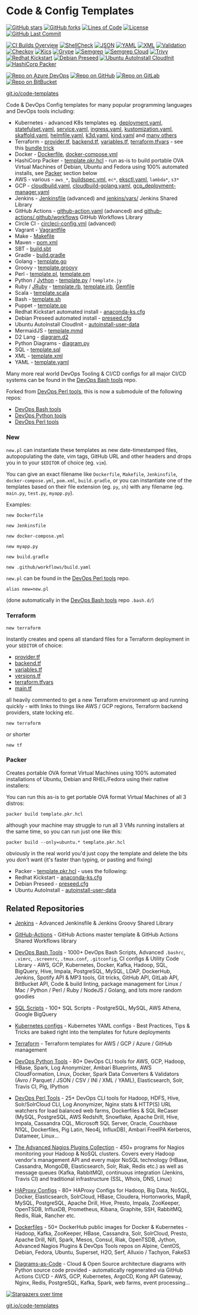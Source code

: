 # Code & Config Templates

[![GitHub stars](https://img.shields.io/github/stars/HariSekhon/Templates?logo=github)](https://github.com/HariSekhon/Templates//stargazers)
[![GitHub forks](https://img.shields.io/github/forks/HariSekhon/Templates?logo=github)](https://github.com/HariSekhon/Templates/network)
[![Lines of Code](https://img.shields.io/badge/lines%20of%20code-9k-lightgrey?logo=codecademy)](https://github.com/HariSekhon/Templates)
[![License](https://img.shields.io/github/license/HariSekhon/Templates)](https://github.com/HariSekhon/Templates/blob/master/LICENSE)
[![GitHub Last Commit](https://img.shields.io/github/last-commit/HariSekhon/Templates?logo=github)](https://github.com/HariSekhon/Templates/commits/master)

[![CI Builds Overview](https://img.shields.io/badge/CI%20Builds-Overview%20Page-blue?logo=circleci)](https://harisekhon.github.io/CI-CD/)
[![ShellCheck](https://github.com/HariSekhon/Templates/actions/workflows/shellcheck.yaml/badge.svg)](https://github.com/HariSekhon/Templates/actions/workflows/shellcheck.yaml)
[![JSON](https://github.com/HariSekhon/Templates/actions/workflows/json.yaml/badge.svg)](https://github.com/HariSekhon/Templates/actions/workflows/json.yaml)
[![YAML](https://github.com/HariSekhon/Templates/actions/workflows/yaml.yaml/badge.svg)](https://github.com/HariSekhon/Templates/actions/workflows/yaml.yaml)
[![XML](https://github.com/HariSekhon/Templates/actions/workflows/xml.yaml/badge.svg)](https://github.com/HariSekhon/Templates/actions/workflows/xml.yaml)
[![Validation](https://github.com/HariSekhon/Templates/actions/workflows/validate.yaml/badge.svg)](https://github.com/HariSekhon/Templates/actions/workflows/validate.yaml)
[![Checkov](https://github.com/HariSekhon/Templates/actions/workflows/checkov.yaml/badge.svg)](https://github.com/HariSekhon/Templates/actions/workflows/checkov.yaml)
[![Kics](https://github.com/HariSekhon/Templates/actions/workflows/kics.yaml/badge.svg)](https://github.com/HariSekhon/Templates/actions/workflows/kics.yaml)
[![Grype](https://github.com/HariSekhon/Templates/actions/workflows/grype.yaml/badge.svg)](https://github.com/HariSekhon/Templates/actions/workflows/grype.yaml)
[![Semgrep](https://github.com/HariSekhon/Templates/actions/workflows/semgrep.yaml/badge.svg)](https://github.com/HariSekhon/Templates/actions/workflows/semgrep.yaml)
[![Semgrep Cloud](https://github.com/HariSekhon/Templates/actions/workflows/semgrep-cloud.yaml/badge.svg)](https://github.com/HariSekhon/Templates/actions/workflows/semgrep-cloud.yaml)
[![Trivy](https://github.com/HariSekhon/Templates/actions/workflows/trivy.yaml/badge.svg)](https://github.com/HariSekhon/Templates/actions/workflows/trivy.yaml)
[![Redhat Kickstart](https://github.com/HariSekhon/Templates/actions/workflows/kickstart.yaml/badge.svg)](https://github.com/HariSekhon/Templates/actions/workflows/kickstart.yaml)
[![Debian Preseed](https://github.com/HariSekhon/Templates/actions/workflows/preseed.yaml/badge.svg)](https://github.com/HariSekhon/Templates/actions/workflows/preseed.yaml)
[![Ubuntu AutoInstall CloudInit](https://github.com/HariSekhon/Templates/actions/workflows/autoinstall-user-data.yaml/badge.svg)](https://github.com/HariSekhon/Templates/actions/workflows/autoinstall-user-data.yaml)
[![HashiCorp Packer](https://github.com/HariSekhon/Templates/actions/workflows/packer.yaml/badge.svg)](https://github.com/HariSekhon/Templates/actions/workflows/packer.yaml)

[![Repo on Azure DevOps](https://img.shields.io/badge/repo-Azure%20DevOps-0078D7?logo=azure%20devops)](https://dev.azure.com/harisekhon/GitHub/_git/Templates)
[![Repo on GitHub](https://img.shields.io/badge/repo-GitHub-2088FF?logo=github)](https://github.com/HariSekhon/Templates)
[![Repo on GitLab](https://img.shields.io/badge/repo-GitLab-FCA121?logo=gitlab)](https://gitlab.com/HariSekhon/Templates)
[![Repo on BitBucket](https://img.shields.io/badge/repo-BitBucket-0052CC?logo=bitbucket)](https://bitbucket.org/HariSekhon/Templates)

[git.io/code-templates](https://git.io/code-templates)

Code & DevOps Config templates for many popular programming languages and DevOps tools including:

- Kubernetes - advanced K8s templates eg.
[deployment.yaml](https://github.com/HariSekhon/Kubernetes-configs/blob/master/deployment.yaml),
[statefulset.yaml](https://github.com/HariSekhon/Kubernetes-configs/blob/master/statefulset.yaml),
[service.yaml](https://github.com/HariSekhon/Kubernetes-configs/blob/master/service.yaml),
[ingress.yaml](https://github.com/HariSekhon/Kubernetes-configs/blob/master/ingress.yaml), [kustomization.yaml](https://github.com/HariSekhon/Kubernetes-configs/blob/master/kustomization.yaml), [skaffold.yaml](https://github.com/HariSekhon/Templates/blob/master/skaffold.yaml), [helmfile.yaml](https://github.com/HariSekhon/Templates/blob/master/helmfile.yaml), [k3d.yaml](https://github.com/HariSekhon/Templates/blob/master/k3d.yaml), [kind.yaml](https://github.com/HariSekhon/Templates/blob/master/kind.yaml) and [many others](https://github.com/HariSekhon/Kubernetes-configs)
- Terraform -
[provider.tf](https://github.com/HariSekhon/Templates/blob/master/provider.tf),
[backend.tf](https://github.com/HariSekhon/Templates/blob/master/backend.tf),
[variables.tf](https://github.com/HariSekhon/Templates/blob/master/variables.tf),
[terraform.tfvars](https://github.com/HariSekhon/Templates/blob/master/terraform.tfvars) - see this [bundle trick](https://github.com/HariSekhon/Templates/#new-terraform)
- Docker - [Dockerfile](https://github.com/HariSekhon/Templates/blob/master/Dockerfile), [docker-compose.yml](https://github.com/HariSekhon/Templates/blob/master/docker-compose.yml)
- HashiCorp Packer - [template.pkr.hcl](https://github.com/HariSekhon/Templates/blob/master/template.pkr.hcl) - run as-is to build portable OVA Virtual Machines of Debian, Ubuntu and Fedora using 100% automated installs, see [Packer](/#Packer) section below
- AWS - various - `aws_*`, [buildspec.yml](https://github.com/HariSekhon/Templates/blob/master/buildspec.yml), `ec*`, [eksctl.yaml](https://github.com/HariSekhon/Templates/blob/master/eksctl.yaml), `lambda*`, `s3*`
- GCP - [cloudbuild.yaml](https://github.com/HariSekhon/Templates/blob/master/cloudbuild.yaml), [cloudbuild-golang.yaml](https://github.com/HariSekhon/Templates/blob/master/cloudbuild-golang.yaml), [gcp_deployment-manager.yaml](https://github.com/HariSekhon/Templates/blob/master/gcp_deployment_manager.yaml)
- Jenkins - [Jenkinsfile](https://github.com/HariSekhon/Jenkins/blob/master/Jenkinsfile) (advanced) and [jenkins/vars/](https://github.com/HariSekhon/Jenkins/tree/master/vars) Jenkins Shared Library
- GitHub Actions - [github-action.yaml](https://github.com/HariSekhon/GitHub-Actions/blob/master/main.yaml) (advanced) and [github-actions/.github/workflows](https://github.com/HariSekhon/GitHub-Actions/tree/master/.github/workflows) GitHub Workflows Library
- Circle CI - [circleci-config.yml](https://github.com/HariSekhon/Templates/blob/master/circleci-config.yml) (advanced)
- Vagrant - [Vagrantfile](https://github.com/HariSekhon/Templates/blob/master/Vagrantfile)
- Make - [Makefile](https://github.com/HariSekhon/Templates/blob/master/Makefile)
- Maven - [pom.xml](https://github.com/HariSekhon/Templates/blob/master/pom.xml)
- SBT - [build.sbt](https://github.com/HariSekhon/Templates/blob/master/build.sbt)
- Gradle - [build.gradle](https://github.com/HariSekhon/Templates/blob/master/build.gradle)
- Golang - [template.go](https://github.com/HariSekhon/Templates/blob/master/template.go)
- Groovy - [template.groovy](https://github.com/HariSekhon/Templates/blob/master/template.groovy)
- Perl - [template.pl](https://github.com/HariSekhon/Templates/blob/master/template.pl), [template.pm](https://github.com/HariSekhon/Templates/blob/master/template.pm)
- Python / [Jython](https://www.jython.org/) - [template.py](https://github.com/HariSekhon/Templates/blob/master/template.py) / `template.jy`
- Ruby / [JRuby](https://www.jruby.org/) - [template.rb](https://github.com/HariSekhon/Templates/blob/master/template.rb), [template.jrb](https://github.com/HariSekhon/Templates/blob/master/template.jrb), [Gemfile](https://github.com/HariSekhon/Templates/blob/master/Gemfile)
- Scala - [template.scala](https://github.com/HariSekhon/Templates/blob/master/template.scala)
- Bash - [template.sh](https://github.com/HariSekhon/Templates/blob/master/template.sh)
- Puppet - [template.pp](https://github.com/HariSekhon/Templates/blob/master/template.pp)
- Redhat Kickstart automated install - [anaconda-ks.cfg](https://github.com/HariSekhon/Templates/blob/master/anaconda-ks.cfg)
- Debian Preseed automated install - [preseed.cfg](https://github.com/HariSekhon/Templates/blob/master/preseed.cfg)
- Ubuntu AutoInstall CloudInit - [autoinstall-user-data](https://github.com/HariSekhon/Templates/blob/master/autoinstall-user-data)
- MermaidJS - [template.mmd](https://raw.githubusercontent.com/HariSekhon/Templates/master/template.mmd)
- D2 Lang - [diagram.d2](https://github.com/HariSekhon/Templates/blob/master/diagram.d2)
- Python Diagrams - [diagram.py](https://github.com/HariSekhon/Templates/blob/master/diagram.py)
- SQL - [template.sql](https://github.com/HariSekhon/Templates/blob/master/template.sql)
- XML - [template.xml](https://github.com/HariSekhon/Templates/blob/master/template.xml)
- YAML - [template.yaml](https://github.com/HariSekhon/Templates/blob/master/template.yaml)

Many more real world DevOps Tooling & CI/CD configs for all major CI/CD systems can be found in the [DevOps Bash tools](https://github.com/HariSekhon/DevOps-Bash-tools) repo.

Forked from [DevOps Perl tools](https://github.com/HariSekhon/DevOps-Perl-tools), this is now a submodule of the following repos:

- [DevOps Bash tools](https://github.com/HariSekhon/DevOps-Bash-tools)
- [DevOps Python tools](https://github.com/HariSekhon/DevOps-Python-tools)
- [DevOps Perl tools](https://github.com/HariSekhon/DevOps-Perl-tools)

### New

`new.pl` can instantiate these templates as new date-timestamped files, autopopulating the date, vim tags, GitHub URL and other headers and drops you in to your `$EDITOR` of choice (eg. `vim`).

You can give an exact filename like `Dockerfile`, `Makefile`, `Jenkinsfile`, `docker-compose.yml`, `pom.xml`, `build.gradle`, or you can instantiate one of the templates based on their file extension (eg. `py`, `sh`) with any filename (eg. `main.py`, `test.py`, `myapp.py`).

Examples:

```shell
new Dockerfile
```
```shell
new Jenkinsfile
```
```shell
new docker-compose.yml
```
```shell
new myapp.py
```
```shell
new build.gradle
```
```shell
new .github/workflows/build.yaml
```

`new.pl` can be found in the [DevOps Perl tools](https://github.com/HariSekhon/DevOps-Perl-tools) repo.

```alias new=new.pl```

(done automatically in the [DevOps Bash tools](https://github.com/HariSekhon/DevOps-Bash-tools) repo `.bash.d/`)


### Terraform

`new terraform`

Instantly creates and opens all standard files for a Terraform deployment in your `$EDITOR` of choice:

- [provider.tf](https://github.com/HariSekhon/Terraform-templates/blob/master/provider.tf)
- [backend.tf](https://github.com/HariSekhon/Terraform-templates/blob/master/backend.tf)
- [variables.tf](https://github.com/HariSekhon/Terraform-templates/blob/master/variables.tf)
- [versions.tf](https://github.com/HariSekhon/Terraform-templates/blob/master/versions.tf)
- [terraform.tfvars](https://github.com/HariSekhon/Terraform-templates/blob/master/terraform.tfvars)
- [main.tf](https://github.com/HariSekhon/Terraform-templates/blob/master/main.tf)

all heavily commented to get a new Terraform environment up and running quickly - with links to things like AWS / GCP regions, Terraform backend providers, state locking etc.

```shell
new terraform
```
or shorter
```shell
new tf
```

### Packer

Creates portable OVA format Virtual Machines using 100% automated installations of Ubuntu, Debian and RHEL/Fedora using their native installers:

You can run this as-is to get portable OVA format Virtual Machines of all 3 distros:

```shell
packer build template.pkr.hcl
```
although your machine may struggle to run all 3 VMs running installers at the same time, so you can run just one like this:

```
packer build --only=ubuntu.* template.pkr.hcl
```

obviously in the real world you'd just copy the template and delete the bits you don't want (it's faster than typing, or pasting and fixing)

- Packer - [template.pkr.hcl](https://github.com/HariSekhon/Templates/blob/master/template.pkr.hcl) - uses the following:
- Redhat Kickstart - [anaconda-ks.cfg](https://github.com/HariSekhon/Templates/blob/master/anaconda-ks.cfg)
- Debian Preseed - [preseed.cfg](https://github.com/HariSekhon/Templates/blob/master/preseed.cfg)
- Ubuntu AutoInstall - [autoinstall-user-data](https://github.com/HariSekhon/Templates/blob/master/autoinstall-user-data)

## Related Repositories

- [Jenkins](https://github.com/HariSekhon/Jenkins) - Advanced Jenkinsfile & Jenkins Groovy Shared Library

- [GitHub-Actions](https://github.com/HariSekhon/GitHub-Actions) - GitHub Actions master template & GitHub Actions Shared Workflows library

- [DevOps Bash Tools](https://github.com/HariSekhon/DevOps-Bash-tools) - 1000+ DevOps Bash Scripts, Advanced `.bashrc`, `.vimrc`, `.screenrc`, `.tmux.conf`, `.gitconfig`, CI configs & Utility Code Library - AWS, GCP, Kubernetes, Docker, Kafka, Hadoop, SQL, BigQuery, Hive, Impala, PostgreSQL, MySQL, LDAP, DockerHub, Jenkins, Spotify API & MP3 tools, Git tricks, GitHub API, GitLab API, BitBucket API, Code & build linting, package management for Linux / Mac / Python / Perl / Ruby / NodeJS / Golang, and lots more random goodies

- [SQL Scripts](https://github.com/HariSekhon/SQL-scripts) - 100+ SQL Scripts - PostgreSQL, MySQL, AWS Athena, Google BigQuery

- [Kubernetes configs](https://github.com/HariSekhon/Kubernetes-configs) - Kubernetes YAML configs - Best Practices, Tips & Tricks are baked right into the templates for future deployments

- [Terraform](https://github.com/HariSekhon/Terraform) - Terraform templates for AWS / GCP / Azure / GitHub management

- [DevOps Python Tools](https://github.com/HariSekhon/DevOps-Python-tools) - 80+ DevOps CLI tools for AWS, GCP, Hadoop, HBase, Spark, Log Anonymizer, Ambari Blueprints, AWS CloudFormation, Linux, Docker, Spark Data Converters & Validators (Avro / Parquet / JSON / CSV / INI / XML / YAML), Elasticsearch, Solr, Travis CI, Pig, IPython

- [DevOps Perl Tools](https://github.com/harisekhon/perl-tools) - 25+ DevOps CLI tools for Hadoop, HDFS, Hive, Solr/SolrCloud CLI, Log Anonymizer, Nginx stats & HTTP(S) URL watchers for load balanced web farms, Dockerfiles & SQL ReCaser (MySQL, PostgreSQL, AWS Redshift, Snowflake, Apache Drill, Hive, Impala, Cassandra CQL, Microsoft SQL Server, Oracle, Couchbase N1QL, Dockerfiles, Pig Latin, Neo4j, InfluxDB), Ambari FreeIPA Kerberos, Datameer, Linux...

- [The Advanced Nagios Plugins Collection](https://github.com/HariSekhon/Nagios-Plugins) - 450+ programs for Nagios monitoring your Hadoop & NoSQL clusters. Covers every Hadoop vendor's management API and every major NoSQL technology (HBase, Cassandra, MongoDB, Elasticsearch, Solr, Riak, Redis etc.) as well as message queues (Kafka, RabbitMQ), continuous integration (Jenkins, Travis CI) and traditional infrastructure (SSL, Whois, DNS, Linux)

- [HAProxy Configs](https://github.com/HariSekhon/HAProxy-configs) - 80+ HAProxy Configs for Hadoop, Big Data, NoSQL, Docker, Elasticsearch, SolrCloud, HBase, Cloudera, Hortonworks, MapR, MySQL, PostgreSQL, Apache Drill, Hive, Presto, Impala, ZooKeeper, OpenTSDB, InfluxDB, Prometheus, Kibana, Graphite, SSH, RabbitMQ, Redis, Riak, Rancher etc.

- [Dockerfiles](https://github.com/HariSekhon/Dockerfiles) - 50+ DockerHub public images for Docker & Kubernetes - Hadoop, Kafka, ZooKeeper, HBase, Cassandra, Solr, SolrCloud, Presto, Apache Drill, Nifi, Spark, Mesos, Consul, Riak, OpenTSDB, Jython, Advanced Nagios Plugins & DevOps Tools repos on Alpine, CentOS, Debian, Fedora, Ubuntu, Superset, H2O, Serf, Alluxio / Tachyon, FakeS3

- [Diagrams-as-Code](https://github.com/HariSekhon/Diagrams-as-Code) - Cloud & Open Source architecture diagrams with Python source code provided - automatically regenerated via GitHub Actions CI/CD - AWS, GCP, Kubernetes, ArgoCD, Kong API Gateway, Nginx, Redis, PostgreSQL, Kafka, Spark, web farms, event processing...

[![Stargazers over time](https://starchart.cc/HariSekhon/Templates.svg)](https://starchart.cc/HariSekhon/Templates)

[git.io/code-templates](https://git.io/code-templates)
